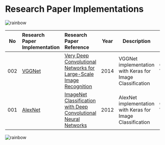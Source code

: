# Research Paper Implementations

![rainbow](https://github.com/ancilcleetus/My-Learning-Journey/assets/25684256/839c3524-2a1d-4779-85a0-83c562e1e5e5)

| No | Research Paper Implementation | Research Paper Reference | Year | Description | AI Domain | Done | Comments |
| -- | :---------------------------- | :----------------------- | ---- | ----------- | --------- | ---- | :------- |
| 002 | [VGGNet](https://nbviewer.org/github/ancilcleetus/Research-Paper-Implementations/blob/main/Computer-Vision/02_VGGNet.ipynb) | [Very Deep Convolutional Networks for Large-Scale Image Recognition](https://arxiv.org/pdf/1409.1556) | 2014 | VGGNet implementation with Keras for Image Classification | Computer Vision (CV) | ⬜ | In Progress |
| 001 | [AlexNet](https://nbviewer.org/github/ancilcleetus/Research-Paper-Implementations/blob/main/Computer-Vision/01_AlexNet.ipynb) | [ImageNet Classification with Deep Convolutional Neural Networks](https://proceedings.neurips.cc/paper_files/paper/2012/file/c399862d3b9d6b76c8436e924a68c45b-Paper.pdf) | 2012 | AlexNet implementation with Keras for Image Classification | Computer Vision (CV) | ✅ | Completed |

![rainbow](https://github.com/ancilcleetus/My-Learning-Journey/assets/25684256/839c3524-2a1d-4779-85a0-83c562e1e5e5)
